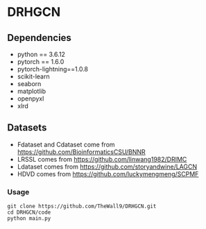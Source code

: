 # DRHGCN

## Dependencies
* python == 3.6.12
* pytorch == 1.6.0
* pytorch-lightning==1.0.8
* scikit-learn 
* seaborn
* matplotlib
* openpyxl
* xlrd

## Datasets
* Fdataset and Cdataset come from https://github.com/BioinformaticsCSU/BNNR
* LRSSL comes from https://github.com/linwang1982/DRIMC
* Ldataset comes from https://github.com/storyandwine/LAGCN
* HDVD comes from https://github.com/luckymengmeng/SCPMF

### Usage
```shell
git clone https://github.com/TheWall9/DRHGCN.git
cd DRHGCN/code
python main.py
```
